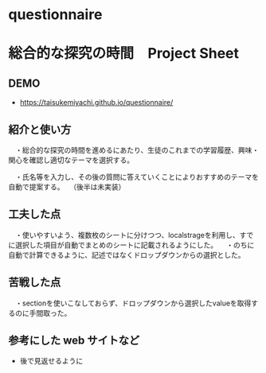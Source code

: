# questionnaire
# 総合的な探究の時間　Project Sheet

## DEMO

  - https://taisukemiyachi.github.io/questionnaire/

## 紹介と使い方

　・総合的な探究の時間を進めるにあたり、生徒のこれまでの学習履歴、興味・関心を確認し適切なテーマを選択する。

　・氏名等を入力し、その後の質問に答えていくことによりおすすめのテーマを自動で提案する。
　（後半は未実装）

## 工夫した点

　・使いやすいよう、複数枚のシートに分けつつ、localstrageを利用し、すでに選択した項目が自動でまとめのシートに記載されるようにした。
　・のちに自動で計算できるように、記述ではなくドロップダウンからの選択とした。

## 苦戦した点

　・sectionを使いこなしておらず、ドロップダウンから選択したvalueを取得するのに手間取った。

## 参考にした web サイトなど

  - 後で見返せるように